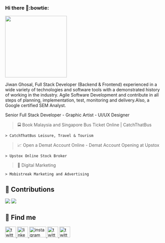 ### Hi there 👋:bowtie:

<img src="http://heartstchr.github.io/img/jiwan.png"  height="200"/>


Jiwan Ghosal, Full Stack Developer (Backend & Frontend) experienced in a wide variety of technologies and software tools with a demonstrated history of working in the industry. Agile Software Development and contribute in all steps of planning, implementation, test, monitoring and delivery.Also, a Google certified SEM Analyst.

Senior Full Stack Developer - Graphic Artist - UI/UX Designer

  > :oncoming_bus: Book Malaysia and Singapore Bus Ticket Online | CatchThatBus
  
    > CatchThatBus Leisure, Travel & Tourism

  > :chart_with_upwards_trend: Open a Demat Account Online - Demat Account Opening at Upstox
  
    > Upstox Online Stock Broker

  > :mega: Digital Marketing
  
    > Mobistreak Marketing and Advertising

## :beers: Contributions

<img src="https://github-readme-stats.vercel.app/api?username=heartstchr&show_icons=true&count_private=true&title_color=b794f4&text_color=ffffff&icon_color=ffffff&bg_color=1a202c&include_all_commits=true%22%20alt=%22Contributions" />

<img src="https://github-readme-stats.vercel.app/api/top-langs/?username=heartstchr&layout=compact&title_color=553c9a&text_color=1a202c"/>

## :flashlight: Find me

<p>
  <a href="https://stackoverflow.com/story/jiwanghosal" rel="nofollow">
    <img src="https://cdn.jsdelivr.net/npm/simple-icons@3.0.1/icons/stackoverflow.svg" alt="twitter" height="35" />
  </a>
  
  <a href="https://www.linkedin.com/in/jiwanghosal/" rel="nofollow">
    <img src="https://cdn.jsdelivr.net/npm/simple-icons@3.0.1/icons/linkedin.svg" alt="linkedin" height="35" />
  </a>

  <a href="https://www.instagram.com/stchr_heart/" rel="nofollow">
    <img src="https://cdn.jsdelivr.net/npm/simple-icons@3.0.1/icons/instagram.svg" alt="instagram" height="35" width="55" />
  </a>

  <a href="https://twitter.com/stchr_ghosal" rel="nofollow">
    <img src="https://cdn.jsdelivr.net/npm/simple-icons@3.0.1/icons/twitter.svg" alt="twitter" height="35" />
  </a>
  
  <a href="https://youtube.com/c/JiwanGhosal" rel="nofollow">
    <img src="https://cdn.jsdelivr.net/npm/simple-icons@3.0.1/icons/youtube.svg" alt="twitter" height="35" />
  </a>
  
</p>
